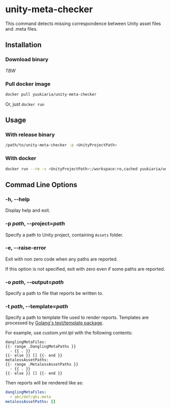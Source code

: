 unity-meta-checker
==================

This command detects missing correspondence between Unity asset files and .meta files.

## Installation
### Download binary

_TBW_

### Pull docker image

```sh
docker pull yuukiaria/unity-meta-checker
```

Or, just `docker run`

## Usage

### With release binary

```sh
/path/to/unity-meta-checker -p <UnityProjectPath>
```

### With docker

```sh
docker run --rm -v <UnityProjectPath>:/workspace:ro,cached yuukiaria/unity-meta-checker
```

## Commad Line Options

### -h, --help

Display help and exit.

### -p _path_, --project=_path_

Specify a path to Unity project, containing `Assets` folder.

### -e, --raise-error

Exit with non zero code when any paths are reported.

If this option is not specified, exit with zero even if some paths are reported.

### -o _path_, --output=_path_

Specify a path to file that reports be written to.

### -t _path_, --template=_path_

Specify a path to template file used to render reports.
Templates are processed by [Golang's text/template package](https://golang.org/pkg/text/template/).

For example, use _custom.yml.tpl_ with the following contents:

```
danglingMetaFiles:
{{- range .DanglingMetaPaths }}
  - {{ . }}
{{- else }} [] {{- end }}
metalessAssetPaths:
{{- range .MetalessAssetPaths }}
  - {{ . }}
{{- else }} [] {{- end }}
```

Then reports will be rendered like as:

```yml
danglingMetaFiles:
  - abc/def/ghi.meta
metalessAssetPaths: []
```
